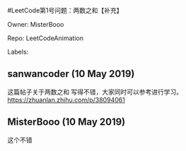 #LeetCode第1号问题：两数之和【补充】

Owner: MisterBooo

Repo: LeetCodeAnimation

Labels: 

## sanwancoder (10 May 2019)

这篇帖子关于两数之和 写得不错，大家同时可以参考进行学习。
https://zhuanlan.zhihu.com/p/38094061 

## MisterBooo (10 May 2019)

这个不错


